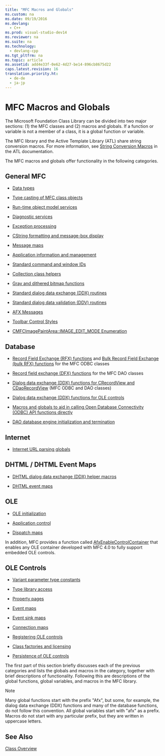 ```yaml
---
title: "MFC Macros and Globals"
ms.custom: na
ms.date: 09/19/2016
ms.devlang: 
  - C++
ms.prod: visual-studio-dev14
ms.reviewer: na
ms.suite: na
ms.technology: 
  - devlang-cpp
ms.tgt_pltfrm: na
ms.topic: article
ms.assetid: add4e33f-0e62-4d27-be14-896cb8675d22
caps.latest.revision: 16
translation.priority.ht: 
  - de-de
  - ja-jp
---
```

# MFC Macros and Globals
The Microsoft Foundation Class Library can be divided into two major sections: (1) the MFC classes and (2) macros and globals. If a function or variable is not a member of a class, it is a global function or variable.  
  
 The MFC library and the Active Template Library (ATL) share string conversion macros. For more information, see [String Conversion Macros](../vs140/String-Conversion-Macros.md) in the ATL documentation.  
  
 The MFC macros and globals offer functionality in the following categories.  
  
## General MFC  
  
-   [Data types](../vs140/Data-Types--MFC-.md)  
  
-   [Type casting of MFC class objects](../vs140/Type-Casting-of-MFC-Class-Objects.md)  
  
-   [Run-time object model services](../vs140/Run-Time-Object-Model-Services.md)  
  
-   [Diagnostic services](../vs140/Diagnostic-Services.md)  
  
-   [Exception processing](../vs140/Exception-Processing.md)  
  
-   [CString formatting and message-box display](../vs140/CString-Formatting-and-Message-Box-Display.md)  
  
-   [Message maps](../vs140/Message-Map-Macros--MFC-.md)  
  
-   [Application information and management](../vs140/Application-Information-and-Management.md)  
  
-   [Standard command and window IDs](../vs140/Standard-Command-and-Window-IDs.md)  
  
-   [Collection class helpers](../vs140/Collection-Class-Helpers.md)  
  
-   [Gray and dithered bitmap functions](../vs140/Gray-and-Dithered-Bitmap-Functions.md)  
  
-   [Standard dialog data exchange (DDX) routines](../vs140/Standard-Dialog-Data-Exchange-Routines.md)  
  
-   [Standard dialog data validation (DDV) routines](../vs140/Standard-Dialog-Data-Validation-Routines.md)  
  
-   [AFX Messages](../vs140/AFX-Messages.md)  
  
-   [Toolbar Control Styles](../vs140/ToolBar-Control-Styles.md)  
  
-   [CMFCImagePaintArea::IMAGE_EDIT_MODE Enumeration](../vs140/CMFCImagePaintArea--IMAGE_EDIT_MODE-Enumeration.md)  
  
## Database  
  
-   [Record Field Exchange (RFX) functions](../vs140/Record-Field-Exchange-Functions.md) and [Bulk Record Field Exchange (bulk RFX) functions](../vs140/Record-Field-Exchange-Functions.md) for the MFC ODBC classes  
  
-   [Record field exchange (DFX) functions](../vs140/Record-Field-Exchange-Functions.md) for the MFC DAO classes  
  
-   [Dialog data exchange (DDX) functions for CRecordView and CDaoRecordView](../vs140/Dialog-Data-Exchange-Functions-for-CRecordView-and-CDaoRecordView.md) (MFC ODBC and DAO classes)  
  
-   [Dialog data exchange (DDX) functions for OLE controls](../vs140/Dialog-Data-Exchange-Functions-for-OLE-Controls.md)  
  
-   [Macros and globals to aid in calling Open Database Connectivity (ODBC) API functions directly](../vs140/Database-Macros-and-Globals.md)  
  
-   [DAO database engine initialization and termination](../vs140/DAO-Database-Engine-Initialization-and-Termination.md)  
  
## Internet  
  
-   [Internet URL parsing globals](../vs140/Internet-URL-Parsing-Globals.md)  
  
## DHTML / DHTML Event Maps  
  
-   [DHTML dialog data exchange (DDX) helper macros](../vs140/DDX_DHtml-Helper-Macros.md)  
  
-   [DHTML event maps](../vs140/DHTML-Event-Maps.md)  
  
## OLE  
  
-   [OLE initialization](../vs140/OLE-Initialization.md)  
  
-   [Application control](../vs140/Application-Control.md)  
  
-   [Dispatch maps](../vs140/Dispatch-Maps.md)  
  
 In addition, MFC provides a function called [AfxEnableControlContainer](../vs140/AfxEnableControlContainer.md) that enables any OLE container developed with MFC 4.0 to fully support embedded OLE controls.  
  
## OLE Controls  
  
-   [Variant parameter type constants](../vs140/Variant-Parameter-Type-Constants.md)  
  
-   [Type library access](../vs140/Type-Library-Access.md)  
  
-   [Property pages](../vs140/Property-Pages--MFC-.md)  
  
-   [Event maps](../vs140/Event-Maps.md)  
  
-   [Event sink maps](../vs140/Event-Sink-Maps.md)  
  
-   [Connection maps](../vs140/Connection-Maps.md)  
  
-   [Registering OLE controls](../vs140/Registering-OLE-Controls.md)  
  
-   [Class factories and licensing](../vs140/Class-Factories-and-Licensing.md)  
  
-   [Persistence of OLE controls](../vs140/Persistence-of-OLE-Controls.md)  
  
 The first part of this section briefly discusses each of the previous categories and lists the globals and macros in the category, together with brief descriptions of functionality. Following this are descriptions of the global functions, global variables, and macros in the MFC library.  
  
> [!NOTE]
>  Many global functions start with the prefix "Afx", but some, for example, the dialog data exchange (DDX) functions and many of the database functions, do not follow this convention. All global variables start with "afx" as a prefix. Macros do not start with any particular prefix, but they are written in uppercase letters.  
  
## See Also  
 [Class Overview](../vs140/Class-Library-Overview.md)